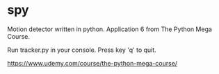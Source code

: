 # spy
Motion detector written in python. Application 6 from The Python Mega Course.

Run tracker.py in your console. Press key 'q' to quit.

https://www.udemy.com/course/the-python-mega-course/
